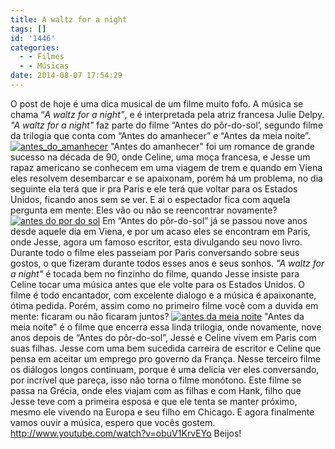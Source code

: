 ```yaml
---
title: A waltz for a night
tags: []
id: '1446'
categories:
  - - Filmes
  - - Músicas
date: 2014-08-07 17:54:29
---
```


O post de hoje é uma dica musical de um filme muito fofo. A música se chama “_A waltz for a night”_, e é interpretada pela atriz francesa Julie Delpy. _"A waltz for a night"_ faz parte do filme “Antes do pôr-do-sol’, segundo filme da trilogia que conta com “Antes do amanhecer” e “Antes da meia noite”. [![antes_do_amanhecer](http://162.243.62.160/wp-content/uploads/2014/08/antes_do_amanhecer.jpg)](http://162.243.62.160/wp-content/uploads/2014/08/antes_do_amanhecer.jpg) "Antes do amanhecer" foi um romance de grande sucesso na década de 90, onde Celine, uma moça francesa, e Jesse um rapaz americano se conhecem em uma viagem de trem e quando em Viena eles resolvem desembarcar e se apaixonam, porém há um problema, no dia seguinte ela terá que ir pra Paris e ele terá que voltar para os Estados Unidos, ficando anos sem se ver. E ai o espectador fica com aquela pergunta em mente: Eles vão ou não se reencontrar novamente? [![antes do por do sol](http://162.243.62.160/wp-content/uploads/2014/08/antes-do-por-do-sol.jpg)](http://162.243.62.160/wp-content/uploads/2014/08/antes-do-por-do-sol.jpg) Em “Antes do pôr-do-sol” já se passou nove anos desde aquele dia em Viena, e por um acaso eles se encontram em Paris, onde Jesse, agora um famoso escritor, esta divulgando seu novo livro. Durante todo o filme eles passeiam por Paris conversando sobre seus gostos, o que fizeram durante todos esses anos e seus sonhos. _"A waltz for a night"_ é tocada bem no finzinho do filme, quando Jesse insiste para Celine tocar uma música antes que ele volte para os Estados Unidos. O filme é todo encantador, com excelente dialogo e a música é apaixonante, ótima pedida. Porém, assim como no primeiro filme você com a duvida em mente: ficaram ou não ficaram juntos? [![antes da meia noite](http://162.243.62.160/wp-content/uploads/2014/08/antes-da-meia-noite.jpg)](http://162.243.62.160/wp-content/uploads/2014/08/antes-da-meia-noite.jpg) "Antes da meia noite" é o filme que encerra essa linda trilogia, onde novamente, nove anos depois de “Antes do pôr-do-sol”, Jessé e Celine vivem em Paris com suas filhas. Jesse com uma bem sucedida carreira de escritor e Celine que pensa em aceitar um emprego pro governo da França. Nesse terceiro filme os diálogos longos continuam, porque é uma delicia ver eles conversando, por incrível que pareça, isso não torna o filme monótono. Este filme se passa na Grécia, onde eles viajam com as filhas e com Hank, filho que Jesse teve com a primeira esposa e que ele tenta se manter próximo, mesmo ele vivendo na Europa e seu filho em Chicago. E agora finalmente vamos ouvir a música, espero que vocês gostem. http://www.youtube.com/watch?v=obuV1KrvEYo Beijos!